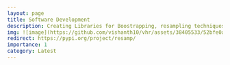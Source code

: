 ```yaml
---
layout: page
title: Software Development
description: Creating Libraries for Boostrapping, resampling techniques, with Bioscience concept for research scientist, students and professor
img: ![image](https://github.com/vishanth10/vhr/assets/38405533/52bfe0ac-edef-41e9-b949-e78cc9bd55f3)
redirect: https://pypi.org/project/resamp/
importance: 1
category: Latest
---
```

